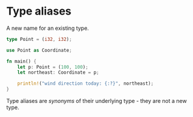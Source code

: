 # Type aliases

A new name for an existing type.

```rust
type Point = (i32, i32);

use Point as Coordinate;

fn main() {
    let p: Point = (100, 100);
    let northeast: Coordinate = p;

    println!("wind direction today: {:?}", northeast);
}
```

Type aliases are _synonyms_ of their underlying type - they are not a new type.
